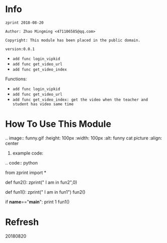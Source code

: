 Info
====
`zprint 2018-08-20`

`Author: Zhao Mingming <471106585@qq.com>`

`Copyright: This module has been placed in the public domain.`

`version:0.0.1`
- `add func login_vipkid`
- `add func get_video_url`
- `add func get_video_index`


Functions:

- `add func login_vipkid`
- `add func get_video_url`
- `add func get_video_index: get the video when the teacher and student has video same time`

How To Use This Module
======================
.. image:: funny.gif
   :height: 100px
   :width: 100px
   :alt: funny cat picture
   :align: center

1. example code:


.. code:: python

from  zprint  import *   

def fun2():
    zprint(" I am in fun2",0)

def fun1():
    zprint(" I am in fun1")
    fun2()



if __name__=="__main__":
   print 1
   fun1()



Refresh
========
20180820
